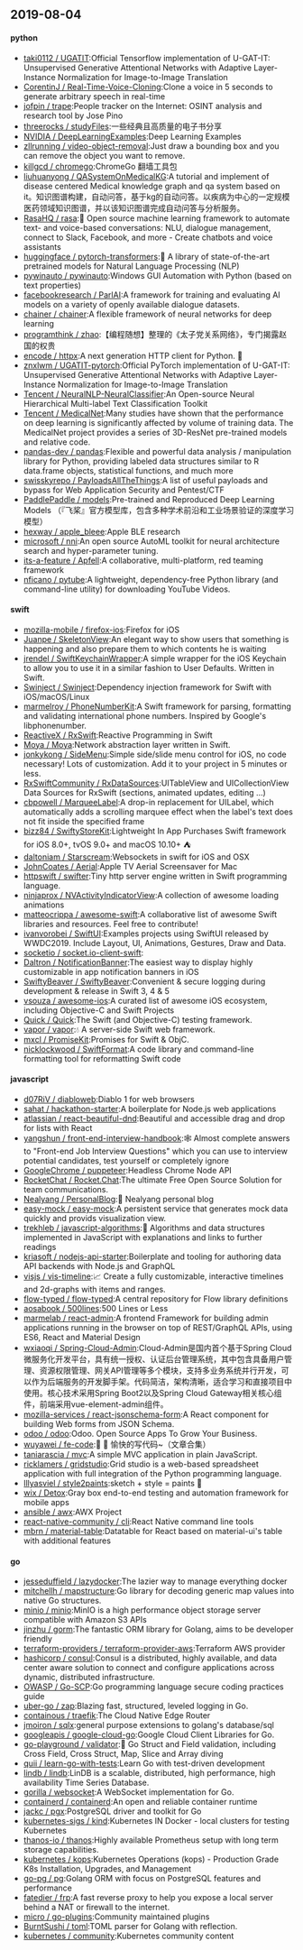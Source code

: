 ## 2019-08-04

#### python
* [taki0112 / UGATIT](https://github.com/taki0112/UGATIT):Official Tensorflow implementation of U-GAT-IT: Unsupervised Generative Attentional Networks with Adaptive Layer-Instance Normalization for Image-to-Image Translation
* [CorentinJ / Real-Time-Voice-Cloning](https://github.com/CorentinJ/Real-Time-Voice-Cloning):Clone a voice in 5 seconds to generate arbitrary speech in real-time
* [jofpin / trape](https://github.com/jofpin/trape):People tracker on the Internet: OSINT analysis and research tool by Jose Pino
* [threerocks / studyFiles](https://github.com/threerocks/studyFiles):一些经典且高质量的电子书分享
* [NVIDIA / DeepLearningExamples](https://github.com/NVIDIA/DeepLearningExamples):Deep Learning Examples
* [zllrunning / video-object-removal](https://github.com/zllrunning/video-object-removal):Just draw a bounding box and you can remove the object you want to remove.
* [killgcd / chromego](https://github.com/killgcd/chromego):ChromeGo 翻墙工具包
* [liuhuanyong / QASystemOnMedicalKG](https://github.com/liuhuanyong/QASystemOnMedicalKG):A tutorial and implement of disease centered Medical knowledge graph and qa system based on it。知识图谱构建，自动问答，基于kg的自动问答。以疾病为中心的一定规模医药领域知识图谱，并以该知识图谱完成自动问答与分析服务。
* [RasaHQ / rasa](https://github.com/RasaHQ/rasa):💬
Open source machine learning framework to automate text- and voice-based conversations: NLU, dialogue management, connect to Slack, Facebook, and more - Create chatbots and voice assistants
* [huggingface / pytorch-transformers](https://github.com/huggingface/pytorch-transformers):👾
A library of state-of-the-art pretrained models for Natural Language Processing (NLP)
* [pywinauto / pywinauto](https://github.com/pywinauto/pywinauto):Windows GUI Automation with Python (based on text properties)
* [facebookresearch / ParlAI](https://github.com/facebookresearch/ParlAI):A framework for training and evaluating AI models on a variety of openly available dialogue datasets.
* [chainer / chainer](https://github.com/chainer/chainer):A flexible framework of neural networks for deep learning
* [programthink / zhao](https://github.com/programthink/zhao):【编程随想】整理的《太子党关系网络》，专门揭露赵国的权贵
* [encode / httpx](https://github.com/encode/httpx):A next generation HTTP client for Python.
🦋
* [znxlwm / UGATIT-pytorch](https://github.com/znxlwm/UGATIT-pytorch):Official PyTorch implementation of U-GAT-IT: Unsupervised Generative Attentional Networks with Adaptive Layer-Instance Normalization for Image-to-Image Translation
* [Tencent / NeuralNLP-NeuralClassifier](https://github.com/Tencent/NeuralNLP-NeuralClassifier):An Open-source Neural Hierarchical Multi-label Text Classification Toolkit
* [Tencent / MedicalNet](https://github.com/Tencent/MedicalNet):Many studies have shown that the performance on deep learning is significantly affected by volume of training data. The MedicalNet project provides a series of 3D-ResNet pre-trained models and relative code.
* [pandas-dev / pandas](https://github.com/pandas-dev/pandas):Flexible and powerful data analysis / manipulation library for Python, providing labeled data structures similar to R data.frame objects, statistical functions, and much more
* [swisskyrepo / PayloadsAllTheThings](https://github.com/swisskyrepo/PayloadsAllTheThings):A list of useful payloads and bypass for Web Application Security and Pentest/CTF
* [PaddlePaddle / models](https://github.com/PaddlePaddle/models):Pre-trained and Reproduced Deep Learning Models （『飞桨』官方模型库，包含多种学术前沿和工业场景验证的深度学习模型）
* [hexway / apple_bleee](https://github.com/hexway/apple_bleee):Apple BLE research
* [microsoft / nni](https://github.com/microsoft/nni):An open source AutoML toolkit for neural architecture search and hyper-parameter tuning.
* [its-a-feature / Apfell](https://github.com/its-a-feature/Apfell):A collaborative, multi-platform, red teaming framework
* [nficano / pytube](https://github.com/nficano/pytube):A lightweight, dependency-free Python library (and command-line utility) for downloading YouTube Videos.

#### swift
* [mozilla-mobile / firefox-ios](https://github.com/mozilla-mobile/firefox-ios):Firefox for iOS
* [Juanpe / SkeletonView](https://github.com/Juanpe/SkeletonView):An elegant way to show users that something is happening and also prepare them to which contents he is waiting
* [jrendel / SwiftKeychainWrapper](https://github.com/jrendel/SwiftKeychainWrapper):A simple wrapper for the iOS Keychain to allow you to use it in a similar fashion to User Defaults. Written in Swift.
* [Swinject / Swinject](https://github.com/Swinject/Swinject):Dependency injection framework for Swift with iOS/macOS/Linux
* [marmelroy / PhoneNumberKit](https://github.com/marmelroy/PhoneNumberKit):A Swift framework for parsing, formatting and validating international phone numbers. Inspired by Google's libphonenumber.
* [ReactiveX / RxSwift](https://github.com/ReactiveX/RxSwift):Reactive Programming in Swift
* [Moya / Moya](https://github.com/Moya/Moya):Network abstraction layer written in Swift.
* [jonkykong / SideMenu](https://github.com/jonkykong/SideMenu):Simple side/slide menu control for iOS, no code necessary! Lots of customization. Add it to your project in 5 minutes or less.
* [RxSwiftCommunity / RxDataSources](https://github.com/RxSwiftCommunity/RxDataSources):UITableView and UICollectionView Data Sources for RxSwift (sections, animated updates, editing ...)
* [cbpowell / MarqueeLabel](https://github.com/cbpowell/MarqueeLabel):A drop-in replacement for UILabel, which automatically adds a scrolling marquee effect when the label's text does not fit inside the specified frame
* [bizz84 / SwiftyStoreKit](https://github.com/bizz84/SwiftyStoreKit):Lightweight In App Purchases Swift framework for iOS 8.0+, tvOS 9.0+ and macOS 10.10+ ⛺
* [daltoniam / Starscream](https://github.com/daltoniam/Starscream):Websockets in swift for iOS and OSX
* [JohnCoates / Aerial](https://github.com/JohnCoates/Aerial):Apple TV Aerial Screensaver for Mac
* [httpswift / swifter](https://github.com/httpswift/swifter):Tiny http server engine written in Swift programming language.
* [ninjaprox / NVActivityIndicatorView](https://github.com/ninjaprox/NVActivityIndicatorView):A collection of awesome loading animations
* [matteocrippa / awesome-swift](https://github.com/matteocrippa/awesome-swift):A collaborative list of awesome Swift libraries and resources. Feel free to contribute!
* [ivanvorobei / SwiftUI](https://github.com/ivanvorobei/SwiftUI):Examples projects using SwiftUI released by WWDC2019. Include Layout, UI, Animations, Gestures, Draw and Data.
* [socketio / socket.io-client-swift](https://github.com/socketio/socket.io-client-swift):
* [Daltron / NotificationBanner](https://github.com/Daltron/NotificationBanner):The easiest way to display highly customizable in app notification banners in iOS
* [SwiftyBeaver / SwiftyBeaver](https://github.com/SwiftyBeaver/SwiftyBeaver):Convenient & secure logging during development & release in Swift 3, 4 & 5
* [vsouza / awesome-ios](https://github.com/vsouza/awesome-ios):A curated list of awesome iOS ecosystem, including Objective-C and Swift Projects
* [Quick / Quick](https://github.com/Quick/Quick):The Swift (and Objective-C) testing framework.
* [vapor / vapor](https://github.com/vapor/vapor):💧
A server-side Swift web framework.
* [mxcl / PromiseKit](https://github.com/mxcl/PromiseKit):Promises for Swift & ObjC.
* [nicklockwood / SwiftFormat](https://github.com/nicklockwood/SwiftFormat):A code library and command-line formatting tool for reformatting Swift code

#### javascript
* [d07RiV / diabloweb](https://github.com/d07RiV/diabloweb):Diablo 1 for web browsers
* [sahat / hackathon-starter](https://github.com/sahat/hackathon-starter):A boilerplate for Node.js web applications
* [atlassian / react-beautiful-dnd](https://github.com/atlassian/react-beautiful-dnd):Beautiful and accessible drag and drop for lists with React
* [yangshun / front-end-interview-handbook](https://github.com/yangshun/front-end-interview-handbook):🕸
Almost complete answers to "Front-end Job Interview Questions" which you can use to interview potential candidates, test yourself or completely ignore
* [GoogleChrome / puppeteer](https://github.com/GoogleChrome/puppeteer):Headless Chrome Node API
* [RocketChat / Rocket.Chat](https://github.com/RocketChat/Rocket.Chat):The ultimate Free Open Source Solution for team communications.
* [Nealyang / PersonalBlog](https://github.com/Nealyang/PersonalBlog):📝
Nealyang personal blog
* [easy-mock / easy-mock](https://github.com/easy-mock/easy-mock):A persistent service that generates mock data quickly and provids visualization view.
* [trekhleb / javascript-algorithms](https://github.com/trekhleb/javascript-algorithms):📝
Algorithms and data structures implemented in JavaScript with explanations and links to further readings
* [kriasoft / nodejs-api-starter](https://github.com/kriasoft/nodejs-api-starter):Boilerplate and tooling for authoring data API backends with Node.js and GraphQL
* [visjs / vis-timeline](https://github.com/visjs/vis-timeline):📈
Create a fully customizable, interactive timelines and 2d-graphs with items and ranges.
* [flow-typed / flow-typed](https://github.com/flow-typed/flow-typed):A central repository for Flow library definitions
* [aosabook / 500lines](https://github.com/aosabook/500lines):500 Lines or Less
* [marmelab / react-admin](https://github.com/marmelab/react-admin):A frontend Framework for building admin applications running in the browser on top of REST/GraphQL APIs, using ES6, React and Material Design
* [wxiaoqi / Spring-Cloud-Admin](https://github.com/wxiaoqi/Spring-Cloud-Admin):Cloud-Admin是国内首个基于Spring Cloud微服务化开发平台，具有统一授权、认证后台管理系统，其中包含具备用户管理、资源权限管理、网关API管理等多个模块，支持多业务系统并行开发，可以作为后端服务的开发脚手架。代码简洁，架构清晰，适合学习和直接项目中使用。核心技术采用Spring Boot2以及Spring Cloud Gateway相关核心组件，前端采用vue-element-admin组件。
* [mozilla-services / react-jsonschema-form](https://github.com/mozilla-services/react-jsonschema-form):A React component for building Web forms from JSON Schema.
* [odoo / odoo](https://github.com/odoo/odoo):Odoo. Open Source Apps To Grow Your Business.
* [wuyawei / fe-code](https://github.com/wuyawei/fe-code):🍹
🍰
愉快的写代码~（文章合集）
* [taniarascia / mvc](https://github.com/taniarascia/mvc):A simple MVC application in plain JavaScript.
* [ricklamers / gridstudio](https://github.com/ricklamers/gridstudio):Grid studio is a web-based spreadsheet application with full integration of the Python programming language.
* [lllyasviel / style2paints](https://github.com/lllyasviel/style2paints):sketch + style = paints
🎨
* [wix / Detox](https://github.com/wix/Detox):Gray box end-to-end testing and automation framework for mobile apps
* [ansible / awx](https://github.com/ansible/awx):AWX Project
* [react-native-community / cli](https://github.com/react-native-community/cli):React Native command line tools
* [mbrn / material-table](https://github.com/mbrn/material-table):Datatable for React based on material-ui's table with additional features

#### go
* [jesseduffield / lazydocker](https://github.com/jesseduffield/lazydocker):The lazier way to manage everything docker
* [mitchellh / mapstructure](https://github.com/mitchellh/mapstructure):Go library for decoding generic map values into native Go structures.
* [minio / minio](https://github.com/minio/minio):MinIO is a high performance object storage server compatible with Amazon S3 APIs
* [jinzhu / gorm](https://github.com/jinzhu/gorm):The fantastic ORM library for Golang, aims to be developer friendly
* [terraform-providers / terraform-provider-aws](https://github.com/terraform-providers/terraform-provider-aws):Terraform AWS provider
* [hashicorp / consul](https://github.com/hashicorp/consul):Consul is a distributed, highly available, and data center aware solution to connect and configure applications across dynamic, distributed infrastructure.
* [OWASP / Go-SCP](https://github.com/OWASP/Go-SCP):Go programming language secure coding practices guide
* [uber-go / zap](https://github.com/uber-go/zap):Blazing fast, structured, leveled logging in Go.
* [containous / traefik](https://github.com/containous/traefik):The Cloud Native Edge Router
* [jmoiron / sqlx](https://github.com/jmoiron/sqlx):general purpose extensions to golang's database/sql
* [googleapis / google-cloud-go](https://github.com/googleapis/google-cloud-go):Google Cloud Client Libraries for Go.
* [go-playground / validator](https://github.com/go-playground/validator):💯
Go Struct and Field validation, including Cross Field, Cross Struct, Map, Slice and Array diving
* [quii / learn-go-with-tests](https://github.com/quii/learn-go-with-tests):Learn Go with test-driven development
* [lindb / lindb](https://github.com/lindb/lindb):LinDB is a scalable, distributed, high performance, high availability Time Series Database.
* [gorilla / websocket](https://github.com/gorilla/websocket):A WebSocket implementation for Go.
* [containerd / containerd](https://github.com/containerd/containerd):An open and reliable container runtime
* [jackc / pgx](https://github.com/jackc/pgx):PostgreSQL driver and toolkit for Go
* [kubernetes-sigs / kind](https://github.com/kubernetes-sigs/kind):Kubernetes IN Docker - local clusters for testing Kubernetes
* [thanos-io / thanos](https://github.com/thanos-io/thanos):Highly available Prometheus setup with long term storage capabilities.
* [kubernetes / kops](https://github.com/kubernetes/kops):Kubernetes Operations (kops) - Production Grade K8s Installation, Upgrades, and Management
* [go-pg / pg](https://github.com/go-pg/pg):Golang ORM with focus on PostgreSQL features and performance
* [fatedier / frp](https://github.com/fatedier/frp):A fast reverse proxy to help you expose a local server behind a NAT or firewall to the internet.
* [micro / go-plugins](https://github.com/micro/go-plugins):Community maintained plugins
* [BurntSushi / toml](https://github.com/BurntSushi/toml):TOML parser for Golang with reflection.
* [kubernetes / community](https://github.com/kubernetes/community):Kubernetes community content
